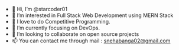 - 👋 Hi, I’m @starcoder01
- 👀 I’m interested in Full Stack Web Development using MERN Stack
- 👀 I love to do Competitive Programming.
- 🌱 I’m currently focusing on DevOps.
- 💞️ I’m looking to collaborate on open source projects
- 📫 You can contact me through mail : snehabanga02@gmail.com

<!---
starcoder01/starcoder01 is a ✨ special ✨ repository because its `README.md` (this file) appears on your GitHub profile.
You can click the Preview link to take a look at your changes.
--->
